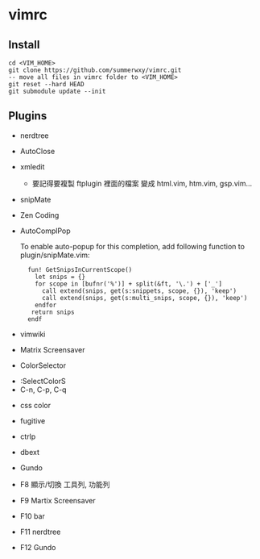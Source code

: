 ﻿vimrc
=====

Install
-------
```
cd <VIM_HOME>
git clone https://github.com/summerwxy/vimrc.git
-- move all files in vimrc folder to <VIM_HOME>
git reset --hard HEAD
git submodule update --init
```


Plugins
-------
* nerdtree
* AutoClose
* xmledit 
  - 要記得要複製 ftplugin 裡面的檔案 變成 html.vim, htm.vim, gsp.vim...
* snipMate
* Zen Coding
* AutoComplPop

  To enable auto-popup for this completion, add following function to
  plugin/snipMate.vim:
  ```
    fun! GetSnipsInCurrentScope()
      let snips = {}
      for scope in [bufnr('%')] + split(&ft, '\.') + ['_']
        call extend(snips, get(s:snippets, scope, {}), 'keep')
        call extend(snips, get(s:multi_snips, scope, {}), 'keep')
      endfor
     return snips
    endf
  ```
* vimwiki
* Matrix Screensaver
* ColorSelector
 - :SelectColorS    
 - C-n, C-p, C-q
* css color
* fugitive
* ctrlp
* dbext
* Gundo

* F8 顯示/切換 工具列, 功能列
* F9 Martix Screensaver
* F10 bar 
* F11 nerdtree
* F12 Gundo
